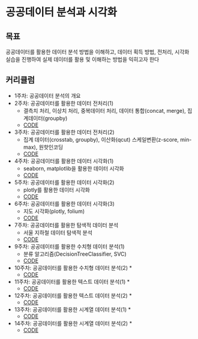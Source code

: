# 공공데이터 분석과 시각화

## 목표
공공데이터를 활용한 데이터 분석 방법을 이해하고, 데이터 획득 방법, 전처리, 시각화 실습을 진행하여 실제 데이터를 활용 및 이해하는 방법을 익히고자 한다

## 커리큘럼
* 1주차: 공공데이터 분석의 개요
* 2주차: 공공데이터를 활용한 데이터 전처리(1) 
  * 결측치 처리, 이상치 처리, 중복데이터 처리, 데이터 통합(concat, merge), 집계데이터(groupby)
  * [CODE](https://github.com/zzhining/public_data_analysis/blob/main/w02_data_preprocessing.ipynb)
* 3주차: 공공데이터를 활용한 데이터 전처리(2) 
  * 집계 데이터(crosstab, groupby), 이산화(qcut) 스케일변환(z-score, min-max), 원핫인코딩
  * [CODE](https://github.com/zzhining/public_data_analysis/blob/main/w03_data_preprocessing.ipynb)
* 4주차: 공공데이터를 활용한 데이터 시각화(1) 
  * seaborn, matplotlib을 활용한 데이터 시각화
  * [CODE](https://github.com/zzhining/public_data_analysis/blob/main/w04_data_visualization.ipynb)
* 5주차: 공공데이터를 활용한 데이터 시각화(2) 
  * plotly를 활용한 데이터 시각화
  * [CODE](https://github.com/zzhining/public_data_analysis/blob/main/w05_data_visualization.ipynb)
* 6주차: 공공데이터를 활용한 데이터 시각화(3) 
  * 지도 시각화(plotly, folium)
  * [CODE](https://github.com/zzhining/public_data_analysis/blob/main/w06_map_data_visualization.ipynb)
* 7주차: 공공데이터를 활용한 탐색적 데이터 분석
  * 서울 지하철 데이터 탐색적 분석
  * [CODE](https://github.com/zzhining/public_data_analysis/blob/main/w07_seoul_subway_data_eda.ipynb)
* 9주차: 공공데이터를 활용한 수치형 데이터 분석(1)
  * 분류 알고리즘(DecisionTreeClassifier, SVC)
  * [CODE](https://github.com/zzhining/public_data_analysis/blob/main/w09_ml_basic_classifier.ipynb)
* 10주차: 공공데이터를 활용한 수치형 데이터 분석(2)
  * 
  * [CODE](http://)
* 11주차: 공공데이터를 활용한 텍스트 데이터 분석(1) 
  * 
  * [CODE](http://)
* 12주차: 공공데이터를 활용한 텍스트 데이터 분석(2) 
  * 
  * [CODE](http://)
* 13주차: 공공데이터를 활용한 시계열 데이터 분석(1) 
  * 
  * [CODE](http://)
* 14주차: 공공데이터를 활용한 시계열 데이터 분석(2) 
  * 
  * [CODE](http://)
